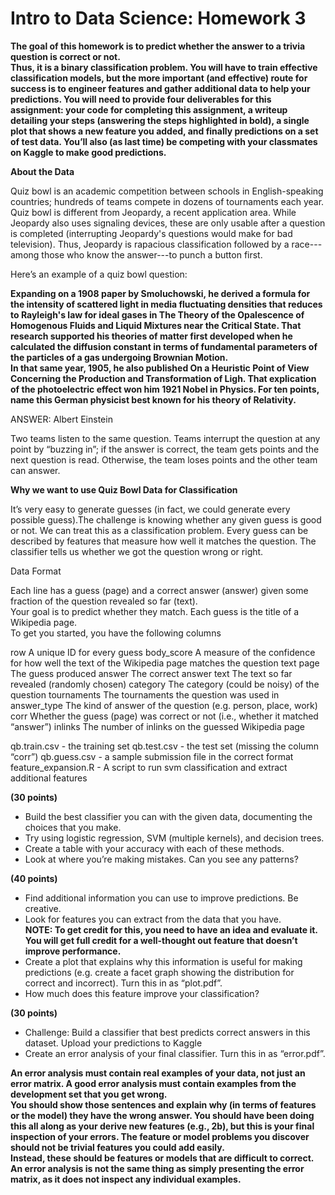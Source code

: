 # Intro to Data Science: Homework 3

**The goal of this homework is to predict whether the answer to a trivia question is correct or not.  
Thus, it is a binary classification problem.  You will have to train effective classification models, 
but the more important (and effective) route for success is to engineer features and gather additional 
data to help your predictions. You will need to provide four deliverables for this assignment: 
your code for completing this assignment, a writeup detailing your steps (answering the steps highlighted in bold), 
a single plot that shows a new feature you added, and finally predictions on a set of test data. 
You’ll also (as last time) be competing with your classmates on Kaggle to make good predictions.**

**About the Data**

Quiz bowl is an academic competition between schools in English-speaking countries; hundreds of teams compete in dozens of 
tournaments each year. Quiz bowl is different from Jeopardy, a recent application area.  While Jeopardy also uses signaling 
devices, these are only usable after a question is completed (interrupting Jeopardy's questions would make for bad television).  Thus, Jeopardy is rapacious classification followed by a race---among those who know the answer---to punch a button first.

Here’s an example of a quiz bowl question:

**Expanding on a 1908 paper by Smoluchowski, he derived a formula for the intensity of scattered light in media fluctuating 
densities that reduces to Rayleigh's law for ideal gases in The Theory of the Opalescence of Homogenous Fluids and Liquid 
Mixtures near the Critical State.  That research supported his theories of matter first developed when he calculated the 
diffusion constant in terms of fundamental parameters of the particles of a gas undergoing Brownian Motion.  
In that same year, 1905, he also published On a Heuristic Point of View Concerning the Production and Transformation of Ligh.
That explication of the photoelectric effect won him 1921 Nobel in Physics.  For ten points, name this German physicist best 
known for his theory of Relativity.**

ANSWER: Albert Einstein

Two teams listen to the same question. Teams interrupt the question at any point by “buzzing in”; if the answer is correct, 
the team gets points and the next question is read.  Otherwise, the team loses points and the other team can answer.

**Why we want to use Quiz Bowl Data for Classification**

It’s very easy to generate guesses (in fact, we could generate every possible guess).The challenge is knowing whether any 
given guess is good or not.  We can treat this as a classification problem.  Every guess can be described by features that 
measure how well it matches the question.  The classifier tells us whether we got the question wrong or right.

Data Format

Each line has a guess (page) and a correct answer (answer) given some fraction of the question revealed so far (text).  
Your goal is to predict whether they match.  Each guess is the title of a Wikipedia page.  
To get you started, you have the following columns

row A unique ID for every guess
body_score A measure of the confidence for how well the text of the Wikipedia page matches the question text
page The guess produced
answer The correct answer
text The text so far revealed (randomly chosen)
category The category (could be noisy) of the question
tournaments The tournaments the question was used in 
answer_type The kind of answer of the question (e.g. person, place, work)
corr Whether the guess (page) was correct or not (i.e., whether it matched “answer”)
inlinks The number of inlinks on the guessed Wikipedia page

qb.train.csv - the training set
qb.test.csv - the test set (missing the column “corr”)
qb.guess.csv - a sample submission file in the correct format
feature_expansion.R - A script to run svm classification and extract additional features

**(30 points)** 
* Build the best classifier you can with the given data, documenting the choices that you make.  
* Try using logistic regression, SVM (multiple kernels), and decision trees.  
* Create a table with your accuracy with each of these methods.
* Look at where you’re making mistakes.  Can you see any patterns?

**(40 points)** 
* Find additional information you can use to improve predictions. Be creative. 
* Look for features you can extract from the data that you have.   
**NOTE: To get credit for this, you need to have an idea and evaluate it. You will get full credit for a well-thought out 
feature that doesn’t improve performance.**
* Create a plot that explains why this information is useful for making predictions (e.g. create a facet graph showing the
distribution for correct and incorrect).  Turn this in as “plot.pdf”.
* How much does this feature improve your classification?

**(30 points)** 
* Challenge: Build a classifier that best predicts correct answers in this dataset. Upload your predictions to Kaggle 
* Create an error analysis of your final classifier.  Turn this in as “error.pdf”.  

**An error analysis must contain real examples of your data, not just an error matrix. A good error analysis must contain examples from the development set that you get wrong.  
You should show those sentences and explain why (in terms of features or the model) they have the wrong answer. 
You should have been doing this all along as your derive new features (e.g., 2b), but this is your final inspection of your 
errors. The feature or model problems you discover should not be trivial features you could add easily.  
Instead, these should be features or models that are difficult to correct.
An error analysis is not the same thing as simply presenting the error matrix, as it does not inspect any individual examples.**
